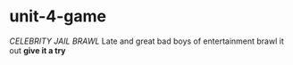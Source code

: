 # unit-4-game
*CELEBRITY JAIL BRAWL*
Late and great bad boys of entertainment brawl it out 
****give it a try****

